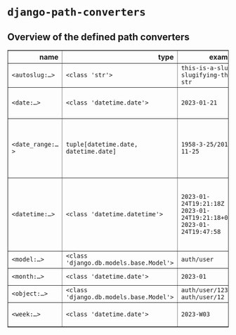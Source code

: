 # `django-path-converters`

## Overview of the defined path converters

<!-- path converters -->
<table border="1" class="dataframe">
  <thead>
    <tr style="text-align: right;">
      <th>name</th>
      <th>type</th>
      <th>examples</th>
      <th>regex</th>
      <th>also accepts</th>
    </tr>
  </thead>
  <tbody>
    <tr>
      <td><code>&lt;autoslug:…&gt;</code></td>
      <td><code>&lt;class &#x27;str&#x27;&gt;</code></td>
      <td><code>this-is-a-slug</code><br/><code>slugifying-this-str</code></td>
      <td><code>[-a-zA-Z0-9_]+</code></td>
      <td><code></code></td>
    </tr>
    <tr>
      <td><code>&lt;date:…&gt;</code></td>
      <td><code>&lt;class &#x27;datetime.date&#x27;&gt;</code></td>
      <td><code>2023-01-21</code></td>
      <td><code>[0-9]{4}[-](?:0?[1-9]|1[0-2])-(?:0?[1-9]|[12][0-9]|3[01])</code></td>
      <td><code></code></td>
    </tr>
    <tr>
      <td><code>&lt;date_range:…&gt;</code></td>
      <td><code>tuple[datetime.date, datetime.date]</code></td>
      <td><code>1958-3-25/2019-11-25</code></td>
      <td><code>[0-9]{4}[-](?:0?[1-9]|1[0-2])-(?:0?[1-9]|[12][0-9]|3[01])/[0-9]{4}[-](?:0?[1-9]|1[0-2])-(?:0?[1-9]|[12][0-9]|3[01])</code></td>
      <td><code></code></td>
    </tr>
    <tr>
      <td><code>&lt;datetime:…&gt;</code></td>
      <td><code>&lt;class &#x27;datetime.datetime&#x27;&gt;</code></td>
      <td><code>2023-01-24T19:21:18Z</code><br/><code>2023-01-24T19:21:18+00:00</code><br/><code>2023-01-24T19:47:58</code></td>
      <td><code>[0-9]{4}[-](?:0?[1-9]|1[0-2])-(?:0?[1-9]|[12][0-9]|3[01])T(?:[0-1]\d|2[0-4])[:]?[0-5][0-9][:]?[0-5][0-9](?:Z|[+-](?:[0-1]\d|2[0-4])[:]?[0-5][0-9])?</code></td>
      <td><code>&lt;class &#x27;datetime.date&#x27;&gt;</code></td>
    </tr>
    <tr>
      <td><code>&lt;model:…&gt;</code></td>
      <td><code>&lt;class &#x27;django.db.models.base.Model&#x27;&gt;</code></td>
      <td><code>auth/user</code></td>
      <td><code>[^/]+/[^/]+</code></td>
      <td><code>&lt;class &#x27;django.db.models.base.ModelBase&#x27;&gt;</code></td>
    </tr>
    <tr>
      <td><code>&lt;month:…&gt;</code></td>
      <td><code>&lt;class &#x27;datetime.date&#x27;&gt;</code></td>
      <td><code>2023-01</code></td>
      <td><code>[0-9]{4}[-](?:0?[1-9]|1[0-2])</code></td>
      <td><code></code></td>
    </tr>
    <tr>
      <td><code>&lt;object:…&gt;</code></td>
      <td><code>&lt;class &#x27;django.db.models.base.Model&#x27;&gt;</code></td>
      <td><code>auth/user/123</code><br/><code>auth/user/12</code></td>
      <td><code>[^/]+/[^/]+/[^/]+</code></td>
      <td><code></code></td>
    </tr>
    <tr>
      <td><code>&lt;week:…&gt;</code></td>
      <td><code>&lt;class &#x27;datetime.date&#x27;&gt;</code></td>
      <td><code>2023-W03</code></td>
      <td><code>[0-9]{4}[-]W(?:0?[1-9]|[1-4][0-9]|5[0-3])</code></td>
      <td><code></code></td>
    </tr>
  </tbody>
</table>
<!-- end path converters -->
